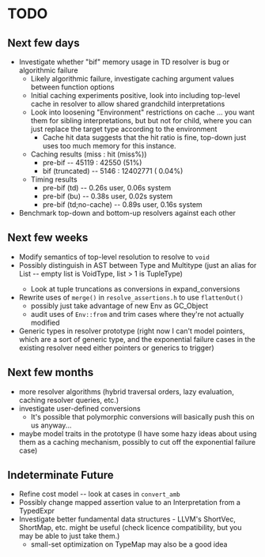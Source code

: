 # TODO #

## Next few days ##
* Investigate whether "bif" memory usage in TD resolver is bug or algorithmic failure
  * Likely algorithmic failure, investigate caching argument values between function options
  * Initial caching experiments positive, look into including top-level cache in resolver to allow shared grandchild interpretations
  * Look into loosening "Environment" restrictions on cache ... you want them for sibling interpretations, but but not for child, where you can just replace the target type according to the environment
    * Cache hit data suggests that the hit ratio is fine, top-down just uses too much memory for this instance.
  * Caching results (miss : hit (miss%))
    * pre-bif         -- 45119 :    42550 (51%)
    * bif (truncated) --  5146 : 12402771 ( 0.04%)
  * Timing results
    * pre-bif (td)          --  0.26s user, 0.06s system
    * pre-bif (bu)          --  0.38s user, 0.02s system
    * pre-bif (td;no-cache) --  0.89s user, 0.16s system
* Benchmark top-down and bottom-up resolvers against each other

## Next few weeks ##
* Modify semantics of top-level resolution to resolve to `void`
* Possibly distinguish in AST between Type and Multitype (just an alias for List<Type> -- empty list is VoidType, list > 1 is TupleType)
  * Look at tuple truncations as conversions in expand_conversions
* Rewrite uses of `merge()` in `resolve_assertions.h` to use `flattenOut()`
  * possibly just take advantage of new Env as GC_Object
  * audit uses of `Env::from` and trim cases where they're not actually modified
* Generic types in resolver prototype (right now I can't model pointers, which are a sort of generic type, and the exponential failure cases in the existing resolver need either pointers or generics to trigger)

## Next few months ##
* more resolver algorithms (hybrid traversal orders, lazy evaluation, caching resolver queries, etc.)
* investigate user-defined conversions
  * It's possible that polymorphic conversions will basically push this on us anyway...
* maybe model traits in the prototype (I have some hazy ideas about using them as a caching mechanism, possibly to cut off the exponential failure case)

## Indeterminate Future ##
* Refine cost model -- look at cases in `convert_amb`
* Possibly change mapped assertion value to an Interpretation from a TypedExpr
* Investigate better fundamental data structures - LLVM's ShortVec, ShortMap, etc. might be useful (check licence compatibility, but you may be able to just take them.)
  * small-set optimization on TypeMap may also be a good idea
